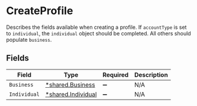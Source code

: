 # CreateProfile

Describes the fields available when creating a profile.
If `accountType` is set to `individual`, the `individual` object should be completed. All others should populate `business`.



## Fields

| Field                                                   | Type                                                    | Required                                                | Description                                             |
| ------------------------------------------------------- | ------------------------------------------------------- | ------------------------------------------------------- | ------------------------------------------------------- |
| `Business`                                              | [*shared.Business](../../models/shared/business.md)     | :heavy_minus_sign:                                      | N/A                                                     |
| `Individual`                                            | [*shared.Individual](../../models/shared/individual.md) | :heavy_minus_sign:                                      | N/A                                                     |